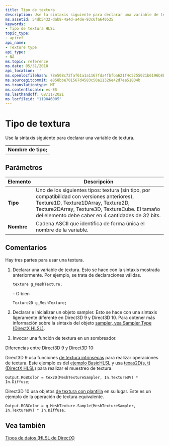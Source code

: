 ```yaml
---
title: Tipo de textura
description: Use la sintaxis siguiente para declarar una variable de textura.
ms.assetid: 54db5432-dab8-4a4d-a4de-93c6fa640535
keywords:
- Tipo de textura HLSL
topic_type:
- apiref
api_name:
- Texture type
api_type:
- NA
ms.topic: reference
ms.date: 05/31/2018
api_location: ''
ms.openlocfilehash: 78e508c72faf61a1a1167fda4fbfba621f4c5255021b6196b8b30a6b86c13fdb
ms.sourcegitcommit: e858bbe701567d4583c50a11326e42d7ea51804b
ms.translationtype: MT
ms.contentlocale: es-ES
ms.lasthandoff: 08/11/2021
ms.locfileid: "119846005"
---
```

# <a name="texture-type"></a>Tipo de textura

Use la sintaxis siguiente para declarar una variable de textura.

|                |
|----------------|
| **Nombre de tipo;** |

## <a name="parameters"></a>Parámetros
| Elemento                                                                                     | Descripción                                                                                                                                                                                                              |
|------------------------------------------------------------------------------------------|--------------------------------------------------------------------------------------------------------------------------------------------------------------------------------------------------------------------------|
| <span id="Type"></span><span id="type"></span><span id="TYPE"></span>**Tipo**<br/> | Uno de los siguientes tipos: textura (sin tipo, por compatibilidad con versiones anteriores), Texture1D, Texture1DArray, Texture2D, Texture2DArray, Texture3D, TextureCube. El tamaño del elemento debe caber en 4 cantidades de 32 bits.<br/> |
| <span id="Name"></span><span id="name"></span><span id="NAME"></span>**Nombre**<br/> | Cadena ASCII que identifica de forma única el nombre de la variable.<br/>                                                                                                                                                   |
## <a name="remarks"></a>Comentarios

Hay tres partes para usar una textura.

1.  Declarar una variable de textura. Esto se hace con la sintaxis mostrada anteriormente. Por ejemplo, se trata de declaraciones válidas.

    ```
    texture g_MeshTexture;
    ```

    \- O bien

    ```
    Texture2D g_MeshTexture;
    ```

2.  Declarar e inicializar un objeto sampler. Esto se hace con una sintaxis ligeramente diferente en Direct3D 9 y Direct3D 10. Para obtener más información sobre la sintaxis del objeto [sampler, vea Sampler Type (DirectX HLSL)](dx-graphics-hlsl-sampler.md).
3.  Invocar una función de textura en un sombreador.

Diferencias entre Direct3D 9 y Direct3D 10:

Direct3D 9 usa funciones [de textura intrínsecas](dx-graphics-hlsl-intrinsic-functions.md) para realizar operaciones de textura. Este ejemplo es del [ejemplo BasicHLSL](/previous-versions/windows/desktop/bb153287(v%3Dvs.85)) y usa [texas2D(s, t) (DirectX HLSL)](dx-graphics-hlsl-tex2d.md) para realizar el muestreo de textura.

<code>Output.RGBColor = tex2D(MeshTextureSampler, In.TextureUV) * In.Diffuse;</code>

Direct3D 10 usa objetos [de textura con plantilla](dx-graphics-hlsl-to-type.md) en su lugar. Este es un ejemplo de la operación de textura equivalente.

<code>Output.RGBColor = g_MeshTexture.Sample(MeshTextureSampler, In.TextureUV) * In.Diffuse;</code>

## <a name="see-also"></a>Vea también

[Tipos de datos (HLSL de DirectX)](dx-graphics-hlsl-data-types.md)

